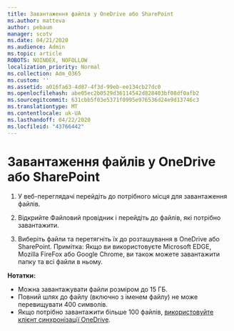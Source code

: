 ```yaml
---
title: Завантаження файлів у OneDrive або SharePoint
ms.author: matteva
author: pebaum
manager: scotv
ms.date: 04/21/2020
ms.audience: Admin
ms.topic: article
ROBOTS: NOINDEX, NOFOLLOW
localization_priority: Normal
ms.collection: Adm_O365
ms.custom: ''
ms.assetid: a016fa63-4d87-4f3d-99eb-ee134cb27dc0
ms.openlocfilehash: abe05ec2b0529d36114542d828403bf08df0afb2
ms.sourcegitcommit: 631cbb5f03e5371f0995e976536d24e9d13746c3
ms.translationtype: MT
ms.contentlocale: uk-UA
ms.lasthandoff: 04/22/2020
ms.locfileid: "43766442"
---
```

# <a name="upload-files-to-onedrive-or-sharepoint"></a>Завантаження файлів у OneDrive або SharePoint

1. У веб-переглядачі перейдіть до потрібного місця для завантаження файлів.
    
2. Відкрийте Файловий провідник і перейдіть до файлів, які потрібно завантажити.
    
3. Виберіть файли та перетягніть їх до розташування в OneDrive або SharePoint. Примітка: Якщо ви використовуєте Microsoft EDGE, Mozilla FireFox або Google Chrome, ви також можете завантажити папку та всі файли в ньому.
    
**Нотатки:**
- Можна завантажувати файли розміром до 15 ГБ. 
- Повний шлях до файлу (включно з іменем файлу) не може перевищувати 400 символів. 
- Якщо потрібно завантажити більше 100 файлів, [використовуйте клієнт синхронізації OneDrive](https://go.microsoft.com/fwlink/?linkid=866427). 
  


